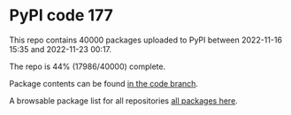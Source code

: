 # PyPI code 177

This repo contains 40000 packages uploaded to PyPI between 
2022-11-16 15:35 and 2022-11-23 00:17.

The repo is 44% (17986/40000) complete.

Package contents can be found [in the code branch](https://github.com/pypi-data/pypi-mirror-177/tree/code/packages).

A browsable package list for all repositories [all packages here](https://pypi-data.github.io/website/repositories/pypi-mirror-177).


